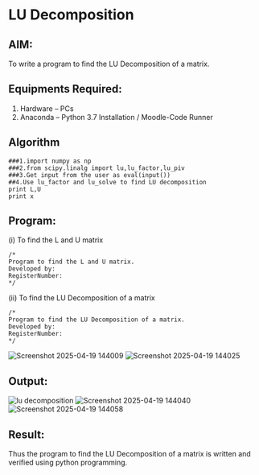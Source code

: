 # LU Decomposition 

## AIM:
To write a program to find the LU Decomposition of a matrix.

## Equipments Required:
1. Hardware – PCs
2. Anaconda – Python 3.7 Installation / Moodle-Code Runner

## Algorithm
```
###1.import numpy as np
###2.from scipy.linalg import lu,lu_factor,lu_piv
###3.Get input from the user as eval(input())
##4.Use lu_factor and lu_solve to find LU decomposition
print L,U
print x
```

## Program:
(i) To find the L and U matrix
```
/*
Program to find the L and U matrix.
Developed by: 
RegisterNumber: 
*/
```
(ii) To find the LU Decomposition of a matrix
```
/*
Program to find the LU Decomposition of a matrix.
Developed by: 
RegisterNumber: 
*/
```
![Screenshot 2025-04-19 144009](https://github.com/user-attachments/assets/d34e2ed0-99d3-4722-a250-7b750033a521)
![Screenshot 2025-04-19 144025](https://github.com/user-attachments/assets/49a6a2d4-158e-49a5-9dfd-1cf7fc2ff479)

## Output:
![lu decomposition]()
![Screenshot 2025-04-19 144040](https://github.com/user-attachments/assets/03140f65-943f-43aa-9458-be22f6e9c9c6)
![Screenshot 2025-04-19 144058](https://github.com/user-attachments/assets/ba5c1e4c-a06a-4cd3-8841-ad036caf257d)


## Result:
Thus the program to find the LU Decomposition of a matrix is written and verified using python programming.


